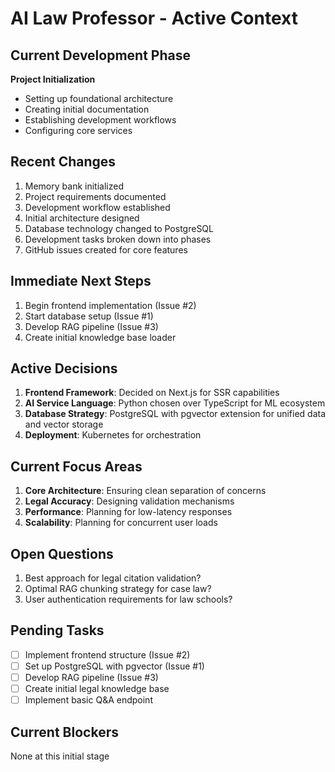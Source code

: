 # AI Law Professor - Active Context

## Current Development Phase
**Project Initialization**
- Setting up foundational architecture
- Creating initial documentation
- Establishing development workflows
- Configuring core services

## Recent Changes
1. Memory bank initialized
2. Project requirements documented
3. Development workflow established
4. Initial architecture designed
5. Database technology changed to PostgreSQL
6. Development tasks broken down into phases
7. GitHub issues created for core features

## Immediate Next Steps
1. Begin frontend implementation (Issue #2)
2. Start database setup (Issue #1)
3. Develop RAG pipeline (Issue #3)
4. Create initial knowledge base loader

## Active Decisions
1. **Frontend Framework**: Decided on Next.js for SSR capabilities
2. **AI Service Language**: Python chosen over TypeScript for ML ecosystem
3. **Database Strategy**: PostgreSQL with pgvector extension for unified data and vector storage
4. **Deployment**: Kubernetes for orchestration

## Current Focus Areas
1. **Core Architecture**: Ensuring clean separation of concerns
2. **Legal Accuracy**: Designing validation mechanisms
3. **Performance**: Planning for low-latency responses
4. **Scalability**: Planning for concurrent user loads

## Open Questions
1. Best approach for legal citation validation?
2. Optimal RAG chunking strategy for case law?
3. User authentication requirements for law schools?

## Pending Tasks
- [ ] Implement frontend structure (Issue #2)
- [ ] Set up PostgreSQL with pgvector (Issue #1)
- [ ] Develop RAG pipeline (Issue #3)
- [ ] Create initial legal knowledge base
- [ ] Implement basic Q&A endpoint

## Current Blockers
None at this initial stage
